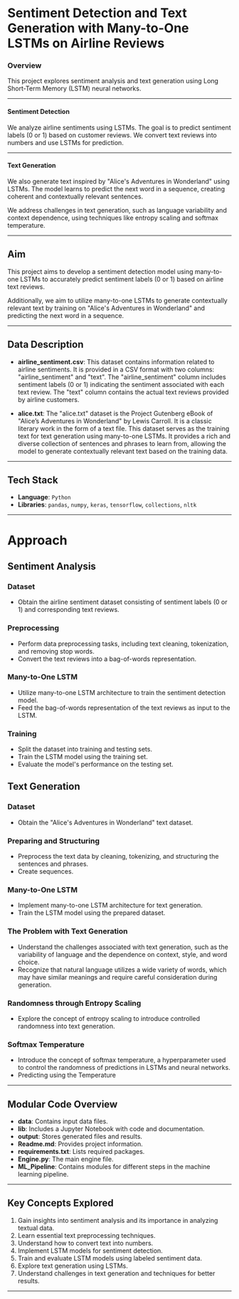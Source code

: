 # Sentiment Detection and Text Generation with Many-to-One LSTMs on Airline Reviews

### Overview
This project explores sentiment analysis and text generation using Long Short-Term Memory (LSTM) neural networks.

---

#### Sentiment Detection
We analyze airline sentiments using LSTMs. The goal is to predict sentiment labels (0 or 1) based on customer reviews. We convert text reviews into numbers and use LSTMs for prediction.

---

#### Text Generation
We also generate text inspired by "Alice's Adventures in Wonderland" using LSTMs. The model learns to predict the next word in a sequence, creating coherent and contextually relevant sentences.

We address challenges in text generation, such as language variability and context dependence, using techniques like entropy scaling and softmax temperature.

---

## Aim

This project aims to develop a sentiment detection model using many-to-one LSTMs to accurately predict sentiment labels (0 or 1) based on airline text reviews. 

Additionally, we aim to utilize many-to-one LSTMs to generate contextually relevant text by training on "Alice's Adventures in Wonderland" and predicting the next word in a sequence.

---

## Data Description

- **airline_sentiment.csv**: This dataset contains information related to airline sentiments. It is provided in a CSV format with two columns: "airline_sentiment" and "text". The "airline_sentiment" column includes sentiment labels (0 or 1) indicating the sentiment associated with each text review. The "text" column contains the actual text reviews provided by airline customers.

- **alice.txt**: The "alice.txt" dataset is the Project Gutenberg eBook of "Alice’s Adventures in Wonderland" by Lewis Carroll. It is a classic literary work in the form of a text file. This dataset serves as the training text for text generation using many-to-one LSTMs. It provides a rich and diverse collection of sentences and phrases to learn from, allowing the model to generate contextually relevant text based on the training data.


---

## Tech Stack

- **Language**: `Python`
- **Libraries**: `pandas`, `numpy`, `keras`, `tensorflow`, `collections`, `nltk`

---

# Approach

## Sentiment Analysis

### Dataset
- Obtain the airline sentiment dataset consisting of sentiment labels (0 or 1) and corresponding text reviews.

### Preprocessing
- Perform data preprocessing tasks, including text cleaning, tokenization, and removing stop words.
- Convert the text reviews into a bag-of-words representation.

### Many-to-One LSTM
- Utilize many-to-one LSTM architecture to train the sentiment detection model.
- Feed the bag-of-words representation of the text reviews as input to the LSTM.

### Training
- Split the dataset into training and testing sets.
- Train the LSTM model using the training set.
- Evaluate the model's performance on the testing set.

## Text Generation

### Dataset
- Obtain the "Alice's Adventures in Wonderland" text dataset.

### Preparing and Structuring
- Preprocess the text data by cleaning, tokenizing, and structuring the sentences and phrases.
- Create sequences.

### Many-to-One LSTM
- Implement many-to-one LSTM architecture for text generation.
- Train the LSTM model using the prepared dataset.

### The Problem with Text Generation
- Understand the challenges associated with text generation, such as the variability of language and the dependence on context, style, and word choice.
- Recognize that natural language utilizes a wide variety of words, which may have similar meanings and require careful consideration during generation.

### Randomness through Entropy Scaling
- Explore the concept of entropy scaling to introduce controlled randomness into text generation.

### Softmax Temperature
- Introduce the concept of softmax temperature, a hyperparameter used to control the randomness of predictions in LSTMs and neural networks.
- Predicting using the Temperature


---

## Modular Code Overview

- **data**: Contains input data files.
- **lib**: Includes a Jupyter Notebook with code and documentation.
- **output**: Stores generated files and results.
- **Readme.md**: Provides project information.
- **requirements.txt**: Lists required packages.
- **Engine.py**: The main engine file.
- **ML_Pipeline**: Contains modules for different steps in the machine learning pipeline.

---

## Key Concepts Explored

1. Gain insights into sentiment analysis and its importance in analyzing textual data.
2. Learn essential text preprocessing techniques.
3. Understand how to convert text into numbers.
4. Implement LSTM models for sentiment detection.
5. Train and evaluate LSTM models using labeled sentiment data.
6. Explore text generation using LSTMs.
7. Understand challenges in text generation and techniques for better results.

---